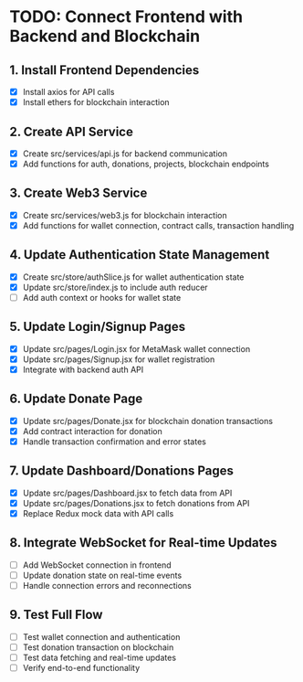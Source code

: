 # TODO: Connect Frontend with Backend and Blockchain

## 1. Install Frontend Dependencies
- [x] Install axios for API calls
- [x] Install ethers for blockchain interaction

## 2. Create API Service
- [x] Create src/services/api.js for backend communication
- [x] Add functions for auth, donations, projects, blockchain endpoints

## 3. Create Web3 Service
- [x] Create src/services/web3.js for blockchain interaction
- [x] Add functions for wallet connection, contract calls, transaction handling

## 4. Update Authentication State Management
- [x] Create src/store/authSlice.js for wallet authentication state
- [x] Update src/store/index.js to include auth reducer
- [ ] Add auth context or hooks for wallet state

## 5. Update Login/Signup Pages
- [x] Update src/pages/Login.jsx for MetaMask wallet connection
- [x] Update src/pages/Signup.jsx for wallet registration
- [x] Integrate with backend auth API

## 6. Update Donate Page
- [x] Update src/pages/Donate.jsx for blockchain donation transactions
- [x] Add contract interaction for donation
- [x] Handle transaction confirmation and error states

## 7. Update Dashboard/Donations Pages
- [x] Update src/pages/Dashboard.jsx to fetch data from API
- [x] Update src/pages/Donations.jsx to fetch donations from API
- [x] Replace Redux mock data with API calls

## 8. Integrate WebSocket for Real-time Updates
- [ ] Add WebSocket connection in frontend
- [ ] Update donation state on real-time events
- [ ] Handle connection errors and reconnections

## 9. Test Full Flow
- [ ] Test wallet connection and authentication
- [ ] Test donation transaction on blockchain
- [ ] Test data fetching and real-time updates
- [ ] Verify end-to-end functionality
